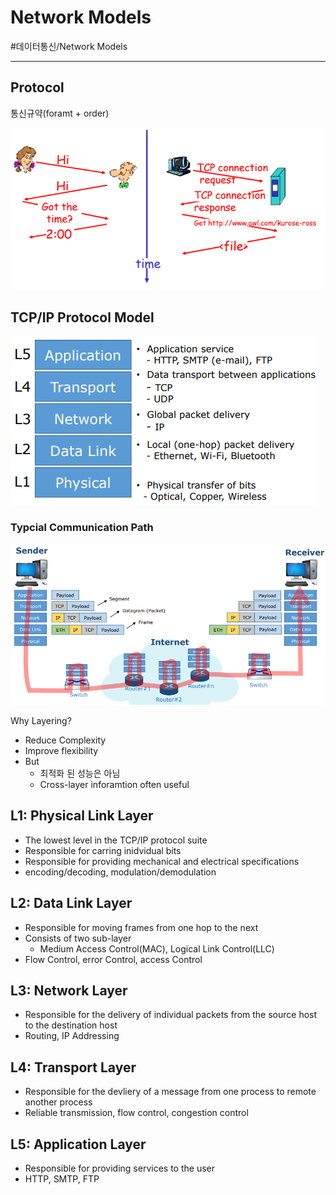 # Network Models
#데이터통신/Network Models

---
## Protocol
통신규약(foramt + order)

![](./img/NM_1.png)

## TCP/IP Protocol Model

![](./img/NM_2.png)

### Typcial Communication Path

![](./img/NM_3.png)

Why Layering?
- Reduce Complexity
- Improve flexibility
- But
    - 최적화 된 성능은 아님
    - Cross-layer inforamtion often useful

## L1: Physical Link Layer
- The lowest level in the TCP/IP protocol suite
- Responsible for carring inidvidual bits
- Responsible for providing mechanical and electrical specifications
- encoding/decoding, modulation/demodulation

## L2: Data Link Layer
- Responsible for moving frames from one hop to the next 
- Consists of two sub-layer
    - Medium Access Control(MAC), Logical Link Control(LLC)
- Flow Control, error Control, access Control

## L3: Network Layer
- Responsible for the delivery of individual packets from the source host to the destination host
- Routing, IP Addressing

## L4: Transport Layer
- Responsible for the devliery of a message from one process to remote another process
- Reliable transmission, flow control, congestion control

## L5: Application Layer
- Responsible for providing services to the user
- HTTP, SMTP, FTP

